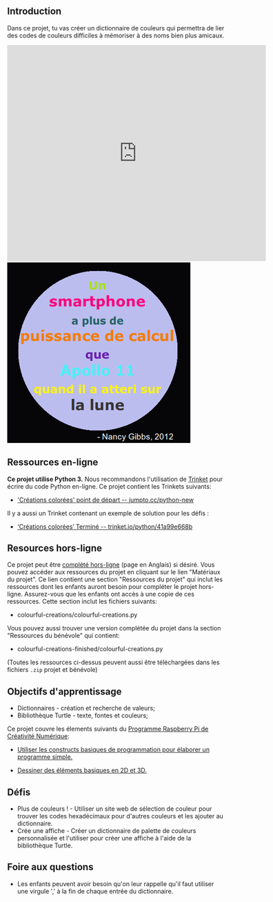 ## Introduction

Dans ce projet, tu vas créer un dictionnaire de couleurs qui permettra de lier des codes de couleurs difficiles à mémoriser à des noms bien plus amicaux.

<div class="trinket">
  <iframe src="https://trinket.io/embed/python/41a99e668b?outputOnly=true&start=result" width="600" height="500" frameborder="0" marginwidth="0" marginheight="0" allowfullscreen>
  </iframe>
  <img src="images/colourful-finished.png">
</div>

## Ressources en-ligne

__Ce projet utilise Python 3.__ Nous recommandons l'utilisation de [Trinket](https://trinket.io/) pour écrire du code Python en-ligne. Ce projet contient les Trinkets suivants:

+ ['Créations colorées' point de départ -- jumpto.cc/python-new](http://jumpto.cc/python-new)

Il y a aussi un Trinket contenant un exemple de solution pour les défis :

+ [‘Créations colorées’ Terminé -- trinket.io/python/41a99e668b](https://trinket.io/python/41a99e668b)

## Resources hors-ligne
Ce projet peut être [complété hors-ligne](https://www.codeclubprojects.org/en-GB/resources/python-working-offline/) (page en Anglais) si désiré. Vous pouvez accéder aux ressources du projet en cliquant sur le lien "Matériaux du projet". Ce lien contient une section "Ressources du projet" qui inclut les ressources dont les enfants auront besoin pour compléter le projet hors-ligne. Assurez-vous que les enfants ont accès à une copie de ces ressources. Cette section inclut les fichiers suivants:

+ colourful-creations/colourful-creations.py

Vous pouvez aussi trouver une version complétée du projet dans la section "Ressources du bénévole" qui contient:

+ colourful-creations-finished/colourful-creations.py

(Toutes les ressources ci-dessus peuvent aussi être téléchargées dans les fichiers `.zip` projet et bénévole)

## Objectifs d'apprentissage
+ Dictionnaires - création et recherche de valeurs;
+ Bibliothèque Turtle - texte, fontes et couleurs;

Ce projet couvre les élements suivants du [Programme Raspberry Pi de Créativité Numérique](http://rpf.io/curriculum):

+ [Utiliser les constructs basiques de programmation pour élaborer un programme simple.](https://www.raspberrypi.org/curriculum/programming/creator)

+ [Dessiner des éléments basiques en 2D et 3D.](https://www.raspberrypi.org/curriculum/design/creator)

## Défis
+ Plus de couleurs ! - Utiliser un site web de sélection de couleur pour trouver les codes hexadécimaux pour d'autres couleurs et les ajouter au dictionnaire. 
+ Crée une affiche - Créer un dictionnaire de palette de couleurs personnalisée et l'utiliser pour créer une affiche à l'aide de la bibliothèque Turtle. 

## Foire aux questions
+ Les enfants peuvent avoir besoin qu'on leur rappelle qu'il faut utiliser une virgule ',' à la fin de chaque entrée du dictionnaire. 


